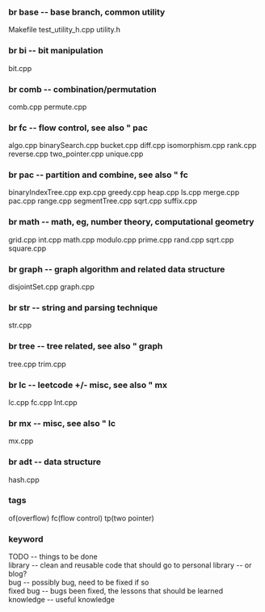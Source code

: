 ### br base -- base branch, common utility
Makefile
test_utility_h.cpp
utility.h

### br bi -- bit manipulation
bit.cpp

### br comb -- combination/permutation
comb.cpp
permute.cpp

### br fc -- flow control, see also " pac
algo.cpp
binarySearch.cpp
bucket.cpp
diff.cpp
isomorphism.cpp
rank.cpp
reverse.cpp
two_pointer.cpp
unique.cpp

### br pac -- partition and combine, see also " fc
binaryIndexTree.cpp
exp.cpp
greedy.cpp
heap.cpp
ls.cpp
merge.cpp
pac.cpp
range.cpp
segmentTree.cpp
sqrt.cpp
suffix.cpp

### br math -- math, eg, number theory, computational geometry
grid.cpp
int.cpp
math.cpp
modulo.cpp
prime.cpp
rand.cpp
sqrt.cpp
square.cpp

### br graph -- graph algorithm and related data structure
disjointSet.cpp
graph.cpp

### br str -- string and parsing technique
str.cpp

### br tree -- tree related, see also " graph
tree.cpp
trim.cpp

### br lc -- leetcode +/- misc, see also " mx 
lc.cpp
fc.cpp
Int.cpp

### br mx -- misc, see also " lc
mx.cpp

### br adt -- data structure
hash.cpp

### tags
of(overflow)
fc(flow control)
tp(two pointer)

### keyword
TODO    -- things to be done  
library -- clean and reusable code that should go to personal library -- or blog?  
bug     -- possibly bug, need to be fixed if so  
fixed bug   -- bugs been fixed, the lessons that should be learned  
knowledge   -- useful knowledge  
